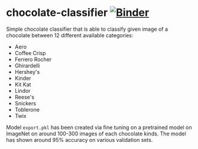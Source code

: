 # chocolate-classifier [![Binder](https://mybinder.org/badge_logo.svg)](https://mybinder.org/v2/gh/Hintful/chocolate-classifier/HEAD?urlpath=%2Fvoila%2Frender%2Fchocolate_classifier.ipynb)
Simple chocolate classifier that is able to classify given image of a chocolate between 12 different available categories:

* Aero
* Coffee Crisp
* Ferrero Rocher
* Ghirardelli
* Hershey's
* Kinder
* Kit Kat
* Lindor
* Reese's
* Snickers
* Toblerone
* Twix



Model `export.pkl` has been created via fine tuning on a pretrained model on ImageNet on around 100-300 images of each chocolate kinds.
The model has shown around 95% accuracy on various validation sets.

